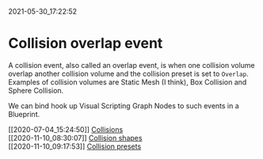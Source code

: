 2021-05-30_17:22:52

# Collision overlap event

A collision event, also called an overlap event, is when one collision volume overlap another collision volume and the collision preset is set to `Overlap`.
Examples of collision volumes are Static Mesh (I think), Box Collision and Sphere Collision.

We can bind hook up Visual Scripting Graph Nodes to such events in a Blueprint.

[[2020-07-04_15:24:50]] [Collisions](./Collisions.md)  
[[2020-11-10_08:30:07]] [Collision shapes](./Collision%20shapes.md)  
[[2020-11-10_09:17:53]] [Collision presets](./Collision%@0presets.md)  
